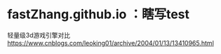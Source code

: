 # fastZhang.github.io ：瞎写test


轻量级3d游戏引擎对比
https://www.cnblogs.com/leoking01/archive/2004/01/13/13410965.html
